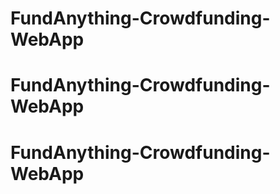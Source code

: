 # FundAnything-Crowdfunding-WebApp
# FundAnything-Crowdfunding-WebApp
# FundAnything-Crowdfunding-WebApp
